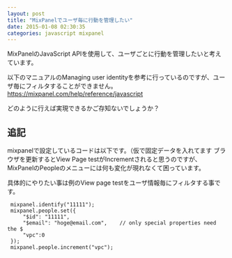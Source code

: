 ```yaml
---
layout: post
title: "MixPanelでユーザ毎に行動を管理したい"
date: 2015-01-08 02:30:35
categories: javascript mixpanel
---
```

<p>MixPanelのJavaScript APIを使用して、ユーザごとに行動を管理したいと考えています。</p>

<p>以下のマニュアルのManaging user identityを参考に行っているのですが、ユーザ毎にフィルタすることができません。
<a href="https://mixpanel.com/help/reference/javascript" rel="nofollow">https://mixpanel.com/help/reference/javascript</a></p>

<p>どのように行えば実現できるかご存知ないでしょうか？</p>

<h2>追記</h2>

<p>mixpanelで設定しているコードは以下です。（仮で固定データを入れてます
ブラウザを更新するとView Page testがIncrementされると思うのですが、MixPanelのPeopleのメニューには何も変化が現れなくて困っています。</p>

<p>具体的にやりたい事は例のView page testをユーザ情報毎にフィルタする事です。</p>

<pre><code> mixpanel.identify("11111");
 mixpanel.people.set({
     "$id": "11111",
     "$email": "hoge@email.com",    // only special properties need the $
     "vpc":0
 });
 mixpanel.people.increment("vpc");
</code></pre>
